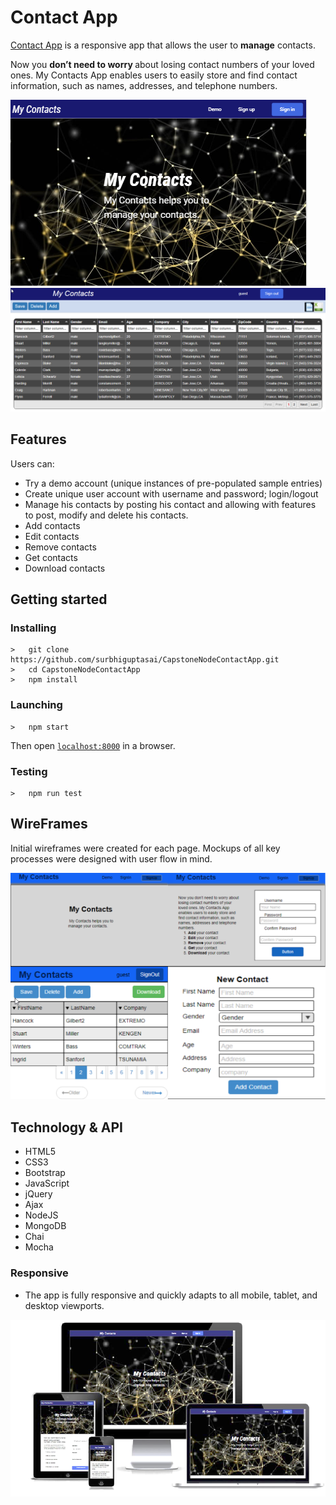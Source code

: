 <h1>Contact App</h1>
<p><a href="https://capstonecontactapp.herokuapp.com/">Contact App</a> is a responsive app that allows the user to  <b>manage</b> contacts. </p>
<p>Now you <b>don’t need to worry </b> about losing contact numbers of your loved ones.
   My Contacts App enables users to easily store and find contact information, such as names, addresses, and telephone numbers.<p>
<img src="public/img/contactAppF1.png">
<img src="public/img/contactAppF2.png">



## Features ##

Users can:

- Try a demo account (unique instances of pre-populated sample entries)
- Create unique user account with username and password; login/logout
- Manage his contacts by posting his contact and allowing with features to post, modify and delete his contacts.
- Add contacts
- Edit contacts
- Remove contacts
- Get contacts
- Download contacts


## Getting started
### Installing
```
>   git clone https://github.com/surbhiguptasai/CapstoneNodeContactApp.git
>   cd CapstoneNodeContactApp
>   npm install
```
### Launching
```
>   npm start
```
Then open [`localhost:8000`](http://localhost:8080) in a browser.
### Testing
```
>   npm run test
```

<h2>WireFrames</h2>
<p>Initial wireframes were created for each page. Mockups of all key processes were designed with user flow in mind.</p>
<img src="public/img/contactApp-mockup2.png">

<h2>Technology & API</h2>
<ul>
  <li>HTML5</li>
  <li>CSS3</li>
  <li>Bootstrap</li>
  <li>JavaScript</li>
  <li>jQuery</li>
  <li>Ajax</li>
  <li>NodeJS</li>
  <li>MongoDB</li>
  <li>Chai</li>
   <li>Mocha</li>
</ul>
<h3>Responsive</h3>
<ul>
  <li>The app is fully responsive and quickly adapts to all mobile, tablet, and desktop viewports.</li>
</ul>
<img src="public/img/contactAppR2.png">
